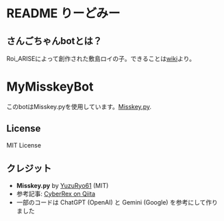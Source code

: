 # README りーどみー
## さんごちゃんbotとは？
Roi_ARISEによって創作された敷島ロイの子。できることは[wiki](https://github.com/RoiARISE/sango_chan/wiki)より。

# MyMisskeyBot

このbotはMisskey.pyを使用しています。[Misskey.py](https://github.com/YuzuRyo61/Misskey.py).

## License
MIT License

## クレジット
- **Misskey.py** by [YuzuRyo61](https://github.com/YuzuRyo61/Misskey.py) (MIT)
- 参考記事: [CyberRex on Qiita](https://qiita.com/CyberRex/items/e49828dba8e5867d8b26)
- 一部のコードは ChatGPT (OpenAI) と Gemini (Google) を参考にして作りました

